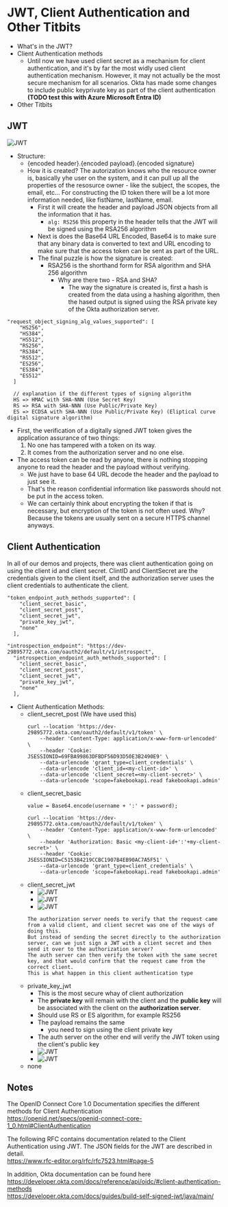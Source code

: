 # JWT, Client Authentication and Other Titbits

* What's in the JWT?
* Client Authentication methods
  * Until now we have used client secret as a mechanism for client authentication, and it's by far the most widly used client authentication mechanism. However, it may not actually be the most secure mechanism for all scenarios. Okta has made some changes to include public keyprivate key as part of the client authentication **(TODO test this with Azure Microsoft Entra ID)**
* Other Titbits

## JWT
![JWT](/images/jwt-token03.png)  

* Structure:
  * {encoded header}.{encoded payload}.{encoded signature}
  * How it is created? The autorization knows who the resource owner is, basically yhe user on the system, and it can pull up all the properties of the resosurce owner - like the subject, the scopes, the email, etc... For constructing the ID token there will be a lot more information needed, like fistName, lastName, email.
    * First it will create the header and payload JSON objects from all the information that it has.
      * ```alg: RS256``` this property in the header tells that the JWT will be signed using the RSA256 algorithm
    * Next is does the Base64 URL Encoded, Base64 is to make sure that any binary data is converted to text and URL encoding to make sure that the access token can be sent as part of the URL.
    * The final puzzle is how the signature is created:
      * RSA256 is the shorthand form for RSA algorithm and SHA 256 algorithm
        * Why are there two - RSA and SHA?
          * The way the signature is created is, first a hash is created from the data using a hashing algorithm, then the hased output is signed using the RSA private key of the Okta authorization server.

```
"request_object_signing_alg_values_supported": [
    "HS256",
    "HS384",
    "HS512",
    "RS256",
    "RS384",
    "RS512",
    "ES256",
    "ES384",
    "ES512"
  ]

  // explanation if the different types of signing algorithm 
  HS => HMAC with SHA-NNN (Use Secret Key)
  RS => RSA with SHA-NNN (Use Public/Private Key)
  ES => ECDSA with SHA-NNN (Use Public/Private Key) (Eliptical curve digital signature algorithm)
```


* First, the verification of a digitally signed JWT token gives the application assurance of two things:
  1. No one has tampered with a token on its way.
  2. It comes from the authorization server and no one else.
* The access token can be read by anyone, there is nothing stopping anyone to read the header and the payload without verifying.
  * We just have to base 64 URL decode the header and the payload to just see it.
  * That's the reason confidential information like passwords should not be put in the access token.
  * We can certainly think about encrypting the token if that is necessary, but encryption of the token is not often used. Why? Because the tokens are usually sent on a secure HTTPS channel anyways.


## Client Authentication
In all of our demos and projects, there was client authentication going on using the client id and client secret.
ClintID and ClientSecret are the credentials given to the client itself, and the authorization server uses the client credentials to authenticate the client.

```
"token_endpoint_auth_methods_supported": [
    "client_secret_basic",
    "client_secret_post",
    "client_secret_jwt",
    "private_key_jwt",
    "none"
  ],

"introspection_endpoint": "https://dev-29895772.okta.com/oauth2/default/v1/introspect",
  "introspection_endpoint_auth_methods_supported": [
    "client_secret_basic",
    "client_secret_post",
    "client_secret_jwt",
    "private_key_jwt",
    "none"
  ],
```

* Client Authentication Methods:
  * client_secret_post (We have used this)
    ```
    curl --location 'https://dev-29895772.okta.com/oauth2/default/v1/token' \
        --header 'Content-Type: application/x-www-form-urlencoded' \
        --header 'Cookie: JSESSIONID=69FBA99863DFBDF56D93D50E3B2490E9' \
        --data-urlencode 'grant_type=client_credentials' \
        --data-urlencode 'client_id=<my-client-id>' \
        --data-urlencode 'client_secret=<my-client-secret>' \
        --data-urlencode 'scope=fakebookapi.read fakebookapi.admin'
    ```
  * client_secret_basic
    ```
    value = Base64.encode(username + ':' + password);

    curl --location 'https://dev-29895772.okta.com/oauth2/default/v1/token' \
        --header 'Content-Type: application/x-www-form-urlencoded' \
        --header 'Authorization: Basic <my-client-id+':'+my-client-secret>' \
        --header 'Cookie: JSESSIONID=C5153B4219CCBC1907B4EB90AC7A5F51' \
        --data-urlencode 'grant_type=client_credentials' \
        --data-urlencode 'scope=fakebookapi.read fakebookapi.admin'
    ```
  * client_secret_jwt
    * ![JWT](/images/client_secret_jwt.png)  
    * ![JWT](/images/client_secret_jwt-02.png)  
    * ![JWT](/images/client_secret_jwt-03.png)  
    ```
    The authorization server needs to verify that the request came from a valid client, and client secret was one of the ways of doing this.
    But instead of sending the secret directly to the authorization server, can we just sign a JWT with a client secret and then send it over to the authorization server?
    The auth server can then verify the token with the same secret key, and that would confirm that the request came from the correct client.
    This is what happen in this client authentication type
    ```
  * private_key_jwt
    * This is the most secure whay of client authorization
    * The **private key** will remain with the client  and the **public key** will be associated with the client on the **authorization server**. 
    * Should use RS or ES algorithm, for example RS256
    * The payload remains the same 
      * you need to sign using the client private key
    * The auth server on the other end will verify the JWT token using the client's public key
    * ![JWT](/images/private-key-jwt-01.png)  
    * ![JWT](/images/private-key-jwt-02.png)  
  * none


## Notes
The OpenID Connect Core 1.0 Documentation specifies the different methods for Client Authentication  
https://openid.net/specs/openid-connect-core-1_0.html#ClientAuthentication  


The following RFC contains documentation related to the Client Authentication using JWT. The JSON fields for the JWT are described in detail.  
https://www.rfc-editor.org/rfc/rfc7523.html#page-5  


In addition, Okta documentation can be found here  
https://developer.okta.com/docs/reference/api/oidc/#client-authentication-methods  
https://developer.okta.com/docs/guides/build-self-signed-jwt/java/main/  
